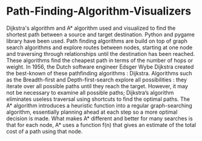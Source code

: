 # Path-Finding-Algorithm-Visualizers
Dijkstra's algorithm and A* algorithm used and visualized to find the shortest path between a source and target destination. Python and pygame library have been used.
Path finding algorithms are build on top of graph search algorithms and explore routes between nodes, starting at one node and traversing through relationships until the destination has been reached. These algorithms find the cheapest path in terms of the number of hops or weight.
In 1956, the Dutch software engineer Edsger Wybe Dijkstra created the best-known of these pathfinding algorithms : Dijkstra. Algorithms such as the Breadth-first and Depth-first-search explore all possibilities : they iterate over all possible paths until they reach the target. However, it may not be necessary to examine all possible paths; Dijkstra’s algorithm eliminates useless traversal using shortcuts to find the optimal paths.
The A* algorithm introduces a heuristic function into a regular graph-searching algorithm, essentially planning ahead at each step so a more optimal decision is made.
What makes A* different and better for many searches is that for each node, A* uses a function f(n) that gives an estimate of the total cost of a path using that node.
